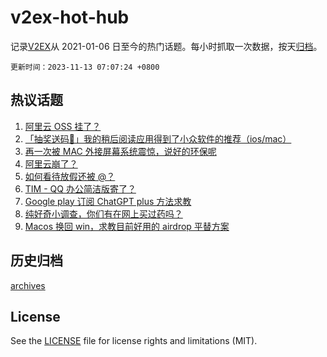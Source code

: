 # v2ex-hot-hub

 记录[V2EX](https://www.v2ex.com/)从 2021-01-06 日至今的热门话题。每小时抓取一次数据，按天[归档](archives)。

`更新时间：2023-11-13 07:07:24 +0800`

## 热议话题

1. [阿里云 OSS 挂了？](https://www.v2ex.com/t/991209)
1. [「抽奖送码🎁」我的稍后阅读应用得到了小众软件的推荐（ios/mac）](https://www.v2ex.com/t/991178)
1. [再一次被 MAC 外接屏幕系统震惊，说好的环保呢](https://www.v2ex.com/t/991224)
1. [阿里云崩了？](https://www.v2ex.com/t/991212)
1. [如何看待放假还被 @？](https://www.v2ex.com/t/991169)
1. [TIM - QQ 办公简洁版寄了？](https://www.v2ex.com/t/991091)
1. [Google play 订阅 ChatGPT plus 方法求教](https://www.v2ex.com/t/991122)
1. [纯好奇小调查，你们有在网上买过药吗？](https://www.v2ex.com/t/991234)
1. [Macos 换回 win，求教目前好用的 airdrop 平替方案](https://www.v2ex.com/t/991208)

## 历史归档

[archives](archives)

## License

See the [LICENSE](LICENSE) file for license rights and limitations (MIT).
